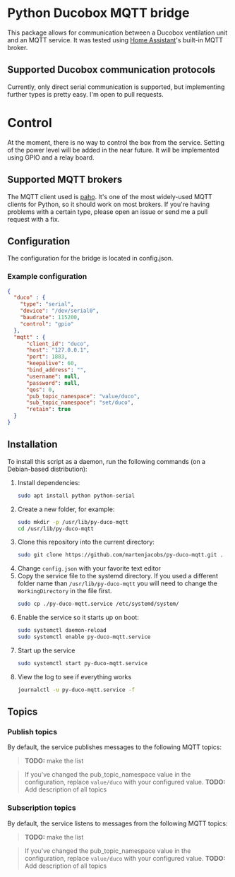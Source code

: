 # Python Ducobox MQTT bridge

This package allows for communication between a Ducobox ventilation unit and an MQTT service. It was tested using [Home Assistant](http://www.home-assistant.io)'s built-in MQTT broker.

## Supported Ducobox communication protocols
Currently, only direct serial communication is supported, but implementing further types is pretty easy. I'm open to pull requests.

# Control
At the moment, there is no way to control the box from the service. Setting of the power level will be added in the near future. It will be implemented using GPIO and a relay board.

## Supported MQTT brokers
The MQTT client used is [paho](https://www.eclipse.org/paho/). It's one of the most widely-used MQTT clients for Python, so it should work on most brokers. If you're having problems with a certain type, please open an issue or send me a pull request with a fix.

## Configuration
The configuration for the bridge is located in config.json.

### Example configuration
```json
{
  "duco" : {
    "type": "serial",
    "device": "/dev/serial0",
    "baudrate": 115200,
    "control": "gpio"
  },
  "mqtt" : {
      "client_id": "duco",
      "host": "127.0.0.1",
      "port": 1883,
      "keepalive": 60,
      "bind_address": "",
      "username": null,
      "password": null,
      "qos": 0,
      "pub_topic_namespace": "value/duco",
      "sub_topic_namespace": "set/duco",
      "retain": true
  }
}
```

## Installation
To install this script as a daemon, run the following commands (on a Debian-based distribution):

1. Install dependencies:
   ```bash
   sudo apt install python python-serial
   ```
2. Create a new folder, for example:
   ```bash
   sudo mkdir -p /usr/lib/py-duco-mqtt
   cd /usr/lib/py-duco-mqtt
   ```
3. Clone this repository into the current directory:
   ```bash
   sudo git clone https://github.com/martenjacobs/py-duco-mqtt.git .
   ```
4. Change `config.json` with your favorite text editor
5. Copy the service file to the systemd directory. If you used a different folder name than `/usr/lib/py-duco-mqtt` you will need to change the `WorkingDirectory` in the file first.
   ```bash
   sudo cp ./py-duco-mqtt.service /etc/systemd/system/
   ```
6. Enable the service so it starts up on boot:
   ```bash
   sudo systemctl daemon-reload
   sudo systemctl enable py-duco-mqtt.service
   ```
7. Start up the service
   ```bash
   sudo systemctl start py-duco-mqtt.service
   ```
8. View the log to see if everything works
   ```bash
   journalctl -u py-duco-mqtt.service -f
   ```

## Topics

### Publish topics
By default, the service publishes messages to the following MQTT topics:

> __TODO:__ make the list

> If you've changed the pub_topic_namespace value in the configuration, replace `value/duco` with your configured value.
> __TODO:__ Add description of all topics

### Subscription topics
By default, the service listens to messages from the following MQTT topics:

> __TODO:__ make the list

> If you've changed the pub_topic_namespace value in the configuration, replace `value/duco` with your configured value.
> __TODO:__ Add description of all topics
